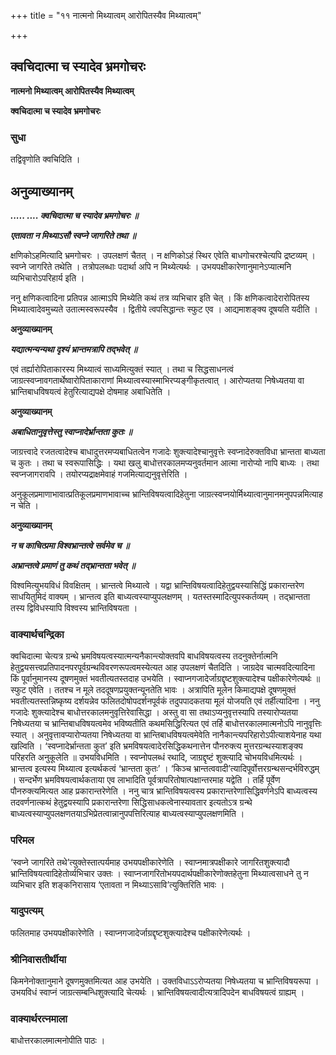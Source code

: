 +++
title = "११ नात्मनो मिथ्यात्वम् आरोपितस्यैव मिथ्यात्वम्"

+++


## क्वचिदात्मा च स्यादेव भ्रमगोचरः

**नात्मनो मिथ्यात्वम् आरोपितस्यैव मिथ्यात्वम्**

**क्वचिदात्मा च स्यादेव भ्रमगोचरः**

### **सुधा**

तद्विवृणोति क्वचिदिति ।

## **अनुव्याख्यानम्**

***..... .... क्वचिदात्मा च स्यादेव भ्रमगोचरः ॥***

***एतावता न मिथ्याऽसौ स्वप्ने जागरिते तथा ॥***

क्षणिकोऽहमित्यादि भ्रमगोचरः । उपलक्षणं चैतत् । न क्षणिकोऽहं स्थिर एवेति बाधगोचरश्चेत्यपि द्रष्टव्यम् । स्वप्ने जागरिते तथेति । तत्रोपलब्धाः पदार्था अपि न मिथ्येत्यर्थः । उभयपक्षीकारेणानुमानेऽप्यात्मनि व्यभिचारोऽपरिहार्य इति ।

ननु क्षणिकत्वादिना प्रतिपन्न आत्माऽपि मिथ्येति कथं तत्र व्यभिचार इति चेत् । किं क्षणिकत्वादेरारोपितस्य मिथ्यात्वादेवमुच्यते उतात्मस्वरूपस्यैव । द्वितीये त्वपसिद्धान्तः स्फुट एव । आद्यमाशङ्क्य दूषयति यदीति ।

**अनुव्याख्यानम्**

***यद्यात्मन्यन्यथा दृश्यं भ्रान्तमत्रापि तद्भवेत् ॥***

एवं तर्ह्यारोपिताकारस्य मिथ्यात्वं साध्यमित्युक्तं स्यात् । तथा च सिद्धसाधनत्वं जाग्रत्स्वप्नावगतार्थेष्वारोपिताकाराणां मिथ्यात्वस्यास्माभिरप्यङ्गीकृतत्वात् । आरोप्यतया निषेध्यतया वा भ्रान्तिबाधविषयत्वं हेतुरित्याद्यपक्षे दोषमाह अबाधितेति ।

**अनुव्याख्यानम्**

***अबाधितानुवृत्तेस्तु स्वाप्नादेर्भ्रान्तता कुतः ॥***

जाग्रत्त्वादे रजतत्वादेश्च बाधादुत्तरमप्यबाधितत्वेन गजादेः शुक्त्यादेश्चानुवृत्तेः स्वप्नादेरुक्तविधा भ्रान्तता बाध्यता च कुतः । तथा च स्वरूपासिद्धिः । यथा खलु बाधोत्तरकालमप्यनुवर्तमान आत्मा नारोप्यो नापि बाध्यः । तथा स्वप्नजागरावपि । तयोरप्यद्राक्षमेवाहं गजमित्याद्यनुवृत्तेरिति ।

अनुकूलप्रमाणाभावात्प्रतिकूलप्रमाणभावाच्च भ्रान्तिविषयत्वादिहेतुना जाग्रत्स्वप्नयोर्मिथ्यात्वानुमानमनुपपन्नमित्याह न चेति ।

**अनुव्याख्यानम्**

***न च काचित्प्रमा विश्वभ्रान्तत्वे सर्वमेव च ॥***

***अभ्रान्तत्वे प्रमाणं तु कथं तद्भ्रान्तता भवेत् ॥***

विश्वमित्युभयविधं विवक्षितम् । भ्रान्तत्वे मिथ्यात्वे । यद्वा भ्रान्तिविषयत्वादिहेतुद्वयस्यासिद्धिं प्रकारान्तरेण साधयितुमिदं वाक्यम् । भ्रान्तत्व इति बाध्यत्वस्याप्युपलक्षणम् । यतस्तस्मादित्युपस्कर्तव्यम् । तद्भ्रान्तता तस्य द्विविधस्यापि विश्वस्य भ्रान्तिविषयता ।

### **वाक्यार्थचन्द्रिका**

क्वचिदात्मा चेत्यत्र ग्रन्थे भ्रमविषयत्वस्यात्मन्यनैकान्त्योक्तवपि बाधविषयत्वस्य तदनुक्तेर्नात्मनि हेतुद्वयसत्त्वप्रतिपादनपरपूर्वग्रन्थविवरणरूपत्वमस्येत्यत आह उपलक्षणं चैतदिति । जाग्रदेव चात्मवदित्यादिना किं पूर्वानुमानस्य दूषणमुक्तं भवतीत्यतस्तदाह उभयेति । स्वाप्नगजादेर्जाग्रद्दृष्टशुक्त्यादेश्च पक्षीकारेणेत्यर्थः ॥ स्फुट एवेति । ततश्च न मूले तददूषणप्रयुक्तन्यूनतेति भावः । अत्रापिति मूलेन किमाद्यपक्षे दूषणमुक्तं भवतीत्यतस्तन्निष्कृष्य दर्शयन्नेव फलितदोषोपदर्शनपूर्वकं तदुपपादकतया मूलं योजयति एवं तर्हीत्यादिना । ननु गजादेः शुक्त्यादेश्च बाधोत्तरकालमनुवृत्तिरेवासिद्धा । अस्तु वा सा तथाऽप्यनुवृत्तस्यापि तस्यारोप्यतया निषेध्यतया च भ्रान्तिबाधविषयत्वमेव भविष्यतीति कथमसिद्धिरित्यत एवं तर्हि बाधोत्तरकालमात्मनोऽपि नानुवृत्तिः स्यात् । अनुवृत्तावप्यारोप्यतया निषेध्यतया वा भ्रान्तिबाधविषयत्वमेवेति नानैकान्त्यपरिहारोऽपीत्याशयेनाह यथा खल्विति । ‘स्वप्नादेर्भ्रान्तता कुत’ इति भ्रमविषयत्वादेरसिद्धिकथनात्तेन पौनरुक्त्य मुत्तरग्रन्थस्याशङ्क्य परिहरति अनुकूलेति ॥ उभयविधमिति । स्वप्नोपलब्धं रथादि, जाग्रद्दृष्टं शुक्त्यादि चोभयविधमित्यर्थः । भ्रान्तत्व इत्यस्य मिथ्यात्व इत्यर्थकत्वं ‘भ्रान्तता कुतः’ । ‘किञ्च भ्रान्तत्ववादी’त्यादिपूर्वोत्तरग्रन्थसन्दर्भविरुद्धम् । सन्दर्भेण भ्रमविषयत्वार्थकताया एव लाभादिति पूर्वत्रापरितोषात्पक्षान्तरमाह यद्वेति । तर्हि पूर्वेण पौनरुक्त्यमित्यत आह प्रकारान्तरेणेति । ननु चात्र भ्रान्तिविषयत्वस्य प्रकारान्तरेणासिद्धिवर्णनेऽपि बाध्यत्वस्य तदवर्णनात्कथं हेतुद्वयस्यापि प्रकारान्तरेणा सिद्धिसाधकत्वेनास्यावतार इत्यतोऽत्र ग्रन्थे बाध्यत्वस्याप्युपलक्षणतयाऽभिप्रेतत्वान्नानुपपत्तिरित्याह बाध्यत्वस्याप्युपलक्षणमिति ।

### **परिमल**

‘स्वप्ने जागरिते तथे’त्युक्तेस्तात्पर्यमाह उभयपक्षीकारेणेति । स्वाप्नमात्रपक्षीकारे जागरितशुक्त्यादौ भ्रान्तिविषयत्वादिहेतोर्व्यभिचार उक्तः । स्वाप्नजागरितोभयपदार्थपक्षीकारेणोक्तहेतुना मिथ्यात्वसाधने तु न व्यभिचार इति शङ्कनिरासाय ‘एतावता न मिथ्याऽसावि’त्युक्तिरिति भावः ।

### **यादुपत्यम्**

फलितमाह उभयपक्षीकारेणेति । स्वाप्नगजादेर्जाग्रद्दृष्टशुक्त्यादेश्च पक्षीकारेणेत्यर्थः ।

### **श्रीनिवासतीर्थीया**

किमनेनोक्तानुमाने दूषणमुक्तमित्यत आह उभयेति । उक्तविधाऽऽरोप्यतया निषेध्यतया च भ्रान्तिविषयरूपा । उभयविधं स्वाप्नं जाग्रत्सम्बन्धिशुक्त्यादि चेत्यर्थः । भ्रान्तिविषयत्वादीत्यत्रादिपदेन बाधविषयत्वं ग्राह्यम् ।

### **वाक्यार्थरत्नमाला**

बाधोत्तरकालमात्मनोपीति पाठः ।

